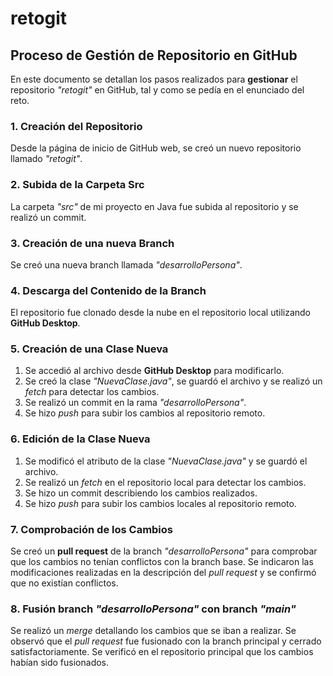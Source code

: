 # retogit

## Proceso de Gestión de Repositorio en GitHub

En este documento se detallan los pasos realizados para **gestionar** el repositorio *"retogit"* en GitHub, tal y como se pedía en el enunciado del reto.

### 1. Creación del Repositorio

Desde la página de inicio de GitHub web, se creó un nuevo repositorio llamado *"retogit"*.

### 2. Subida de la Carpeta Src

La carpeta *"src"* de mi proyecto en Java fue subida al repositorio y se realizó un commit.

### 3. Creación de una nueva Branch

Se creó una nueva branch llamada *"desarrolloPersona"*.

### 4. Descarga del Contenido de la Branch

El repositorio fue clonado desde la nube en el repositorio local utilizando **GitHub Desktop**.

### 5. Creación de una Clase Nueva

1. Se accedió al archivo desde **GitHub Desktop** para modificarlo.
2. Se creó la clase *"NuevaClase.java"*, se guardó el archivo y se realizó un *fetch* para detectar los cambios.
3. Se realizó un commit en la rama *"desarrolloPersona"*.
4. Se hizo *push* para subir los cambios al repositorio remoto.

### 6. Edición de la Clase Nueva

1. Se modificó el atributo de la clase *"NuevaClase.java"* y se guardó el archivo.
2. Se realizó un *fetch* en el repositorio local para detectar los cambios.
3. Se hizo un commit describiendo los cambios realizados.
4. Se hizo *push* para subir los cambios locales al repositorio remoto.

### 7. Comprobación de los Cambios

Se creó un **pull request** de la branch *"desarrolloPersona"* para comprobar que los cambios no tenían conflictos con la branch base. Se indicaron las modificaciones realizadas en la descripción del *pull request* y se confirmó que no existían conflictos.

### 8. Fusión branch *"desarrolloPersona"* con branch *"main"*

Se realizó un *merge* detallando los cambios que se iban a realizar. Se observó que el *pull request* fue fusionado con la branch principal y cerrado satisfactoriamente. Se verificó en el repositorio principal que los cambios habían sido fusionados.
